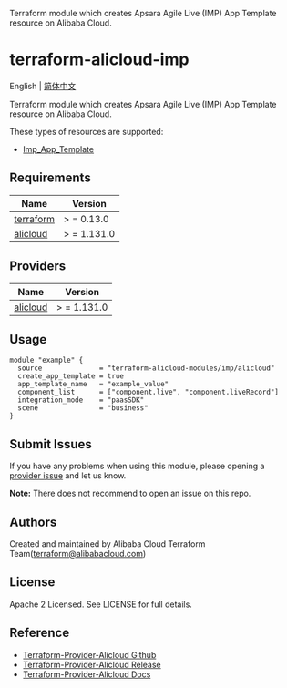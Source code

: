 Terraform module which creates Apsara Agile Live (IMP) App Template resource on Alibaba Cloud.

terraform-alicloud-imp
=====================================================================

English | [简体中文](https://github.com/terraform-alicloud-modules/terraform-alicloud-imp/blob/master/README-CN.md)

Terraform module which creates Apsara Agile Live (IMP) App Template resource on Alibaba Cloud.

These types of resources are supported:

* [Imp_App_Template](https://registry.terraform.io/providers/aliyun/alicloud/latest/docs/resources/imp_app_template)

## Requirements

| Name | Version |
|------|---------|
| <a name="requirement_terraform"></a> [terraform](#requirement\_terraform) | > = 0.13.0 |
| <a name="requirement_alicloud"></a> [alicloud](#requirement\_alicloud) | > = 1.131.0 |

## Providers

| Name | Version |
|------|---------|
| <a name="provider_alicloud"></a> [alicloud](#provider\_alicloud) | > = 1.131.0 |

## Usage

```hcl
module "example" {
  source              = "terraform-alicloud-modules/imp/alicloud"
  create_app_template = true
  app_template_name   = "example_value"
  component_list      = ["component.live", "component.liveRecord"]
  integration_mode    = "paasSDK"
  scene               = "business"
}
```

Submit Issues
-------------
If you have any problems when using this module, please opening
a [provider issue](https://github.com/aliyun/terraform-provider-alicloud/issues/new) and let us know.

**Note:** There does not recommend to open an issue on this repo.

Authors
-------
Created and maintained by Alibaba Cloud Terraform Team(terraform@alibabacloud.com)

License
----
Apache 2 Licensed. See LICENSE for full details.

Reference
---------

* [Terraform-Provider-Alicloud Github](https://github.com/aliyun/terraform-provider-alicloud)
* [Terraform-Provider-Alicloud Release](https://releases.hashicorp.com/terraform-provider-alicloud/)
* [Terraform-Provider-Alicloud Docs](https://registry.terraform.io/providers/aliyun/alicloud/latest/docs)
